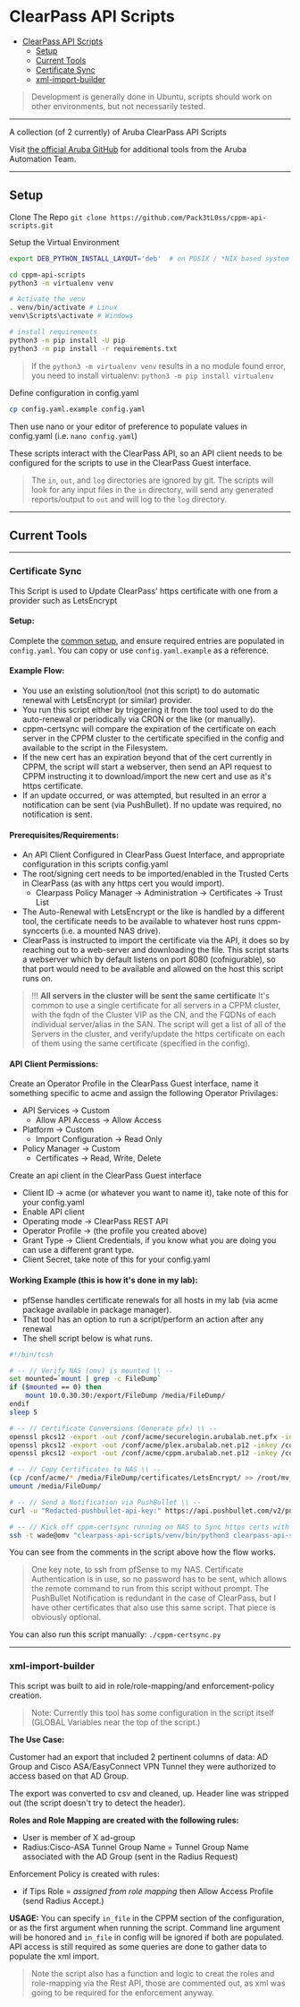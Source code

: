 # ClearPass API Scripts

- [ClearPass API Scripts](#clearpass-api-scripts)
  - [Setup](#setup)
  - [Current Tools](#current-tools)
  - [Certificate Sync](#certificate-sync)
  - [xml-import-builder](#xml-import-builder)

> Development is generally done in Ubuntu, scripts should work on other environments, but not necessarily tested.

------

A collection (of 2 currently) of Aruba ClearPass API Scripts

Visit [the official Aruba GitHub](https://github.com/aruba/) for additional tools from the Aruba Automation Team.

------

## Setup

Clone The Repo
`git clone https://github.com/Pack3tL0ss/cppm-api-scripts.git`

Setup the Virtual Environment

```bash
export DEB_PYTHON_INSTALL_LAYOUT='deb'  # on POSIX / *NIX based system

cd cppm-api-scripts
python3 -m virtualenv venv

# Activate the venv
. venv/bin/activate # Linux
venv\Scripts\activate # Windows

# install requirements
python3 -m pip install -U pip
python3 -m pip install -r requirements.txt
```

> If the `python3 -m virtualenv venv` results in a no module found error, you need to install virtualenv: `python3 -m pip install virtualenv`

Define configuration in config.yaml

```bash
cp config.yaml.example config.yaml
```

Then use nano or your editor of preference to populate values in config.yaml (i.e. `nano config.yaml`)

These scripts interact with the ClearPass API, so an API client needs to be configured for the scripts to use in the ClearPass Guest interface.

>The `in`, `out`, and `log` directories are ignored by git.  The scripts will look for any input files in the `in` directory, will send any generated reports/output to `out` and will log to the `log` directory.

------

## Current Tools

------

### Certificate Sync

This Script is used to Update ClearPass' https certificate with one from a provider such as LetsEncrypt

#### Setup:

Complete the [common setup](#setup), and ensure required entries are populated in `config.yaml`.  You can copy or use `config.yaml.example` as a reference.

#### Example Flow:

- You use an existing solution/tool (not this script) to do automatic renewal with LetsEncrypt (or similar) provider.
- You run this script either by triggering it from the tool used to do the auto-renewal or periodically via CRON or the like (or manually).
- cppm-certsync will compare the expiration of the certificate on each server in the CPPM cluster to the certificate specified in the config and available to the script in the Filesystem.
- If the new cert has an expiration beyond that of the cert currently in CPPM, the script will start a webserver, then send an API request to CPPM instructing it to download/import the new cert and use as it's https certificate.
- If an update occurred, or was attempted, but resulted in an error a notification can be sent (via PushBullet).  If no update was required, no notification is sent.

#### Prerequisites/Requirements:

- An API Client Configured in ClearPass Guest Interface, and appropriate configuration in this scripts config.yaml
- The root/signing cert needs to be imported/enabled in the Trusted Certs in ClearPass (as with any https cert you would import).
  - Clearpass Policy Manager -> Administration -> Certificates -> Trust List
- The Auto-Renewal with LetsEncrypt or the like is handled by a different tool, the certificate needs to be available to whatever host runs cppm-synccerts (i.e. a mounted NAS drive).
- ClearPass is instructed to import the certificate via the API, it does so by reaching out to a web-server and downloading the file.  This script starts a webserver which by default listens on port 8080 (cofnigurable), so that port would need to be available and allowed on the host this script runs on.

>!!! **All servers in the cluster will be sent the same certificate** It's common to use a single certificate for all servers in a CPPM cluster, with the fqdn of the Cluster VIP as the CN, and the FQDNs of each individual server/alias in the SAN.  The script will get a list of all of the Servers in the cluster, and verify/update the https certificate on each of them using the same certificate (specified in the config).

#### API Client Permissions:

Create an Operator Profile in the ClearPass Guest interface, name it something specific to acme and assign the following Operator Privilages:

- API Services -> Custom
  - Allow API Access -> Allow Access
- Platform -> Custom
  - Import Configuration -> Read Only
- Policy Manager -> Custom
  - Certificates -> Read, Write, Delete

Create an api client in the ClearPass Guest interface

- Client ID -> acme (or whatever you want to name it), take note of this for your config.yaml
- Enable API client
- Operating mode -> ClearPass REST API
- Operator Profile -> (the profile you created above)
- Grant Type -> Client Credentials, if you know what you are doing you can use a different grant type.
- Client Secret, take note of this for your config.yaml

#### Working Example (this is how it's done in my lab):

- pfSense handles certificate renewals for all hosts in my lab (via acme package available in package manager).
- That tool has an option to run a script/perform an action after any renewal
- The shell script below is what runs.

```bash
#!/bin/tcsh

# -- // Verify NAS (omv) is mounted \\ --
set mounted=`mount | grep -c FileDump`
if ($mounted == 0) then
    mount 10.0.30.30:/export/FileDump /media/FileDump/
endif
sleep 5

# -- // Certificate Conversions (Generate pfx) \\ --
openssl pkcs12 -export -out /conf/acme/securelogin.arubalab.net.pfx -inkey /conf/acme/securelogin.arubalab.net.key -in /conf/acme/securelogin.arubalab.net.crt -password pass:reD@cted\!\!
openssl pkcs12 -export -out /conf/acme/plex.arubalab.net.p12 -inkey /conf/acme/plex.arubalab.net.key -in /conf/acme/plex.arubalab.net.crt -password pass:reD@cted\!\!
openssl pkcs12 -export -out /conf/acme/cppm.arubalab.net.p12 -inkey /conf/acme/cppm.arubalab.net.key -in /conf/acme/cppm.arubalab.net.fullchain -password pass:reD@cted\!\!

# -- // Copy Certificates to NAS \\ --
(cp /conf/acme/* /media/FileDump/certificates/LetsEncrypt/ >> /root/mv_certs.log) >>& /root/mv_certs.log
umount /media/FileDump/

# -- // Send a Notification via PushBullet \\ --
curl -u "Redacted-pushbullet-api-key:" https://api.pushbullet.com/v2/pushes -d type=note -d title="LetsEncrypt" -d body="Certificate Renewed by pfsense acme package" >/dev/null

# -- // Kick off cppm-certsync running on NAS to Sync https certs with CPPM \\ --
ssh -t wade@omv "clearpass-api-scripts/venv/bin/python3 clearpass-api-scripts/cppm-certsync.py"
```

You can see from the comments in the script above how the flow works.

> One key note, to ssh from pfSense to my NAS.  Certificate Authentication is in use, so no password has to be sent, which allows the remote command to run from this script without prompt.
The PushBullet Notification is redundant in the case of ClearPass, but I have other certificates that also use this same script.  That piece is obviously optional.

You can also run this script manually: `./cppm-certsync.py`

------

### xml-import-builder

This script was built to aid in role/role-mapping/and enforcement-policy creation.

> Note: Currently this tool has some configuration in the script itself (GLOBAL Variables near the top of the script.)

**The Use Case:**

Customer had an export that included 2 pertinent columns of data: AD Group and Cisco ASA/EasyConnect VPN Tunnel they were authorized to access based on that AD Group.

The export was converted to csv and cleaned, up.  Header line was stripped out (the script doesn't try to detect the header).

**Roles and Role Mapping are created with the following rules:**

- User is member of X ad-group
- Radius:Cisco-ASA Tunnel Group Name = Tunnel Group Name associated with the AD Group (sent in the Radius Request)

Enforcement Policy is created with rules:

- if Tips Role = *assigned from role mapping* then Allow Access Profile (send Radius Accept.)

**USAGE:**
You can specify `in_file` in the CPPM section of the configuration, or as the first argument when running the script.  Command line argument will be honored and `in_file` in config will be ignored if both are populated.
API access is still required as some queries are done to gather data to populate the xml import.

> Note the script also has a function and logic to creat the roles and role-mapping via the Rest API, those are commented out, as xml was going to be required for the enforcement anyway.
